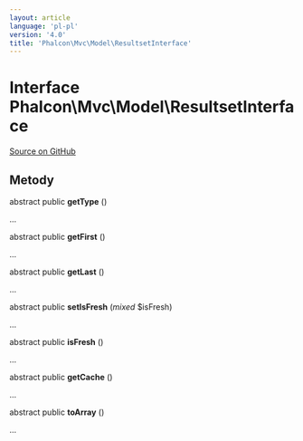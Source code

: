 ```yaml
---
layout: article
language: 'pl-pl'
version: '4.0'
title: 'Phalcon\Mvc\Model\ResultsetInterface'
---
```


# Interface **Phalcon\Mvc\Model\ResultsetInterface**

<a href="https://github.com/phalcon/cphalcon/tree/v4.0.0/phalcon/mvc/model/resultsetinterface.zep" class="btn btn-default btn-sm">Source on GitHub</a>

## Metody

abstract public **getType** ()

...

abstract public **getFirst** ()

...

abstract public **getLast** ()

...

abstract public **setIsFresh** (*mixed* $isFresh)

...

abstract public **isFresh** ()

...

abstract public **getCache** ()

...

abstract public **toArray** ()

...